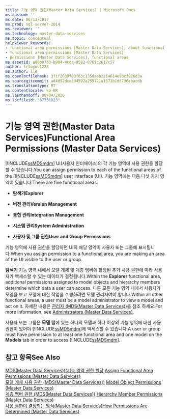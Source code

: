 ```yaml
---
title: 기능 영역 권한(Master Data Services) | Microsoft Docs
ms.custom: ''
ms.date: 06/13/2017
ms.prod: sql-server-2014
ms.reviewer: ''
ms.technology: master-data-services
ms.topic: conceptual
helpviewer_keywords:
- functional area permissions [Master Data Services], about functional area permissions
- functional area permissions [Master Data Services]
- permissions [Master Data Services], functional areas
ms.assetid: a80b87b3-b904-4cda-8582-0761c2617c57
author: lrtoyou1223
ms.author: lle
ms.openlocfilehash: 3f1f2639f83f63c135daab2214614e93c3926d3a
ms.sourcegitcommit: ad4d92dce894592a259721a1571b1d8736abacdb
ms.translationtype: MT
ms.contentlocale: ko-KR
ms.lasthandoff: 08/04/2020
ms.locfileid: "87731823"
---
```

# <a name="functional-area-permissions-master-data-services"></a><span data-ttu-id="b6fe5-102">기능 영역 권한(Master Data Services)</span><span class="sxs-lookup"><span data-stu-id="b6fe5-102">Functional Area Permissions (Master Data Services)</span></span>
  <span data-ttu-id="b6fe5-103">[!INCLUDE[ssMDSmdm](../includes/ssmdsmdm-md.md)] UI(사용자 인터페이스)의 각 기능 영역에 사용 권한을 할당할 수 있습니다.</span><span class="sxs-lookup"><span data-stu-id="b6fe5-103">You can assign permission to each of the functional areas of the [!INCLUDE[ssMDSmdm](../includes/ssmdsmdm-md.md)] user interface (UI).</span></span> <span data-ttu-id="b6fe5-104">기능 영역에는 다음 다섯 가지 영역이 있습니다.</span><span class="sxs-lookup"><span data-stu-id="b6fe5-104">There are five functional areas:</span></span>  
  
-   <span data-ttu-id="b6fe5-105">**탐색기**</span><span class="sxs-lookup"><span data-stu-id="b6fe5-105">**Explorer**</span></span>  
  
-   <span data-ttu-id="b6fe5-106">**버전 관리**</span><span class="sxs-lookup"><span data-stu-id="b6fe5-106">**Version Management**</span></span>  
  
-   <span data-ttu-id="b6fe5-107">**통합 관리**</span><span class="sxs-lookup"><span data-stu-id="b6fe5-107">**Integration Management**</span></span>  
  
-   <span data-ttu-id="b6fe5-108">**시스템 관리**</span><span class="sxs-lookup"><span data-stu-id="b6fe5-108">**System Administration**</span></span>  
  
-   <span data-ttu-id="b6fe5-109">**사용자 및 그룹 권한**</span><span class="sxs-lookup"><span data-stu-id="b6fe5-109">**User and Group Permissions**</span></span>  
  
 <span data-ttu-id="b6fe5-110">기능 영역에 사용 권한을 할당하면 UI의 해당 영역이 사용자 또는 그룹에 표시됩니다.</span><span class="sxs-lookup"><span data-stu-id="b6fe5-110">When you assign permission to a functional area, you are making an area of the UI visible to the user or group.</span></span>  
  
 <span data-ttu-id="b6fe5-111">**탐색기** 기능 영역 내에서 모델 개체 및 계층 멤버에 할당된 추가 사용 권한에 따라 사용자가 액세스할 수 있는 데이터가 결정됩니다.</span><span class="sxs-lookup"><span data-stu-id="b6fe5-111">Within the **Explorer** functional area, additional permissions assigned to model objects and hierarchy members determine which data a user can access.</span></span> <span data-ttu-id="b6fe5-112">다른 모든 기능 영역 내에서 사용자가 모델을 보고 모델에 대한 작업을 수행하려면 모델 관리자여야 합니다.</span><span class="sxs-lookup"><span data-stu-id="b6fe5-112">Within all other functional areas, a user must be a model administrator to view a model and act on it.</span></span> <span data-ttu-id="b6fe5-113">자세한 내용은 [관리자 &#40;MDS(Master Data Services)&#41;](administrators-master-data-services.md)를 참조 하세요.</span><span class="sxs-lookup"><span data-stu-id="b6fe5-113">For more information, see [Administrators &#40;Master Data Services&#41;](administrators-master-data-services.md).</span></span>  
  
 <span data-ttu-id="b6fe5-114">사용자 또는 그룹은 **모델** 탭에 있는 하나의 모델과 하나 이상의 기능 영역에 대한 사용 권한이 있어야 [!INCLUDE[ssMDSmdm](../includes/ssmdsmdm-md.md)]에 액세스할 수 있습니다.</span><span class="sxs-lookup"><span data-stu-id="b6fe5-114">A user or group must have permission to at least one functional area and one model on the **Models** tab in order to access [!INCLUDE[ssMDSmdm](../includes/ssmdsmdm-md.md)].</span></span>  
  
## <a name="see-also"></a><span data-ttu-id="b6fe5-115">참고 항목</span><span class="sxs-lookup"><span data-stu-id="b6fe5-115">See Also</span></span>  
 <span data-ttu-id="b6fe5-116">[MDS(Master Data Services)&#41;&#40;기능 영역 권한 할당](../../2014/master-data-services/assign-functional-area-permissions-master-data-services.md) </span><span class="sxs-lookup"><span data-stu-id="b6fe5-116">[Assign Functional Area Permissions &#40;Master Data Services&#41;](../../2014/master-data-services/assign-functional-area-permissions-master-data-services.md) </span></span>  
 <span data-ttu-id="b6fe5-117">[모델 개체 사용 권한 &#40;MDS(Master Data Services)&#41;](../../2014/master-data-services/model-object-permissions-master-data-services.md) </span><span class="sxs-lookup"><span data-stu-id="b6fe5-117">[Model Object Permissions &#40;Master Data Services&#41;](../../2014/master-data-services/model-object-permissions-master-data-services.md) </span></span>  
 <span data-ttu-id="b6fe5-118">[계층 멤버 권한 &#40;MDS(Master Data Services)&#41;](../../2014/master-data-services/hierarchy-member-permissions-master-data-services.md) </span><span class="sxs-lookup"><span data-stu-id="b6fe5-118">[Hierarchy Member Permissions &#40;Master Data Services&#41;](../../2014/master-data-services/hierarchy-member-permissions-master-data-services.md) </span></span>  
 [<span data-ttu-id="b6fe5-119">사용 권한이 결정되는 방식&#40;Master Data Services&#41;</span><span class="sxs-lookup"><span data-stu-id="b6fe5-119">How Permissions Are Determined &#40;Master Data Services&#41;</span></span>](../../2014/master-data-services/how-permissions-are-determined-master-data-services.md)  
  
  
